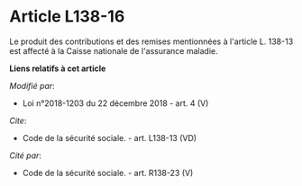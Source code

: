 # Article L138-16

Le produit des contributions et des remises mentionnées à l'article L. 138-13 est affecté à la Caisse nationale de
l'assurance maladie.

**Liens relatifs à cet article**

_Modifié par_:

  - Loi n°2018-1203 du 22 décembre 2018 - art. 4 (V)

_Cite_:

  - Code de la sécurité sociale. - art. L138-13 (VD)

_Cité par_:

  - Code de la sécurité sociale. - art. R138-23 (V)
